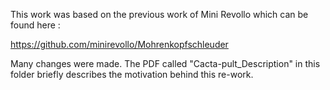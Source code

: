 This work was based on the previous work of Mini Revollo which can be found here :

https://github.com/minirevollo/Mohrenkopfschleuder

Many changes were made. The PDF called "Cacta-pult_Description" in this folder briefly describes the motivation behind this re-work. 
